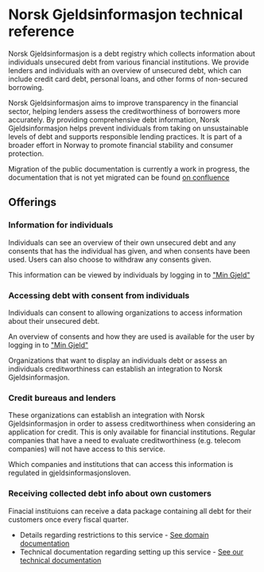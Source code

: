 # Norsk Gjeldsinformasjon technical reference

Norsk Gjeldsinformasjon is a debt registry which collects information about individuals unsecured debt from various financial institutions. We provide lenders and individuals with an overview of unsecured debt, which can include credit card debt, personal loans, and other forms of non-secured borrowing.

Norsk Gjeldsinformasjon aims to improve transparency in the financial sector, helping lenders assess the creditworthiness of borrowers more accurately. By providing comprehensive debt information, Norsk Gjeldsinformasjon helps prevent individuals from taking on unsustainable levels of debt and supports responsible lending practices. It is part of a broader effort in Norway to promote financial stability and consumer protection.

Migration of the public documentation is currently a work in progress,
the documentation that is not yet migrated can be found
[on confluence](https://norskgjeld.atlassian.net/wiki/spaces/GJEL/overview)


## Offerings

### Information for individuals

Individuals can see an overview of their own unsecured debt and any consents that has the individual has given, and when consents have been used. Users can also choose to withdraw any consents given.

This information can be viewed by individuals by logging in to ["Min Gjeld"](https://www.norskgjeld.no/)


### Accessing debt with consent from individuals

Individuals can consent to allowing organizations to access information about their unsecured debt.

An overview of consents and how they are used is available for the user by logging in to ["Min Gjeld"](https://www.norskgjeld.no/)

Organizations that want to display an individuals debt or assess an individuals creditworthiness can establish an integration to Norsk Gjeldsinformasjon.


### Credit bureaus and lenders

These organizations can establish an integration with Norsk Gjeldsinformasjon in order to assess creditworthiness when considering an application for credit. This is only available for financial institutions. Regular companies that have a need to evaluate creditworthiness (e.g. telecom companies) will not have access to this service.

Which companies and institutions that can access this information is regulated in gjeldsinformasjonsloven.


### Receiving collected debt info about own customers

Finacial instituions can receive a data package containing all debt for their customers once every fiscal quarter.
* Details regarding restrictions to this service - [See domain documentation](https://norskgjeld.atlassian.net/wiki/spaces/GJEL/pages/492273665/API+Data+Packaging+-+collecting+debt+information+about+your+customers)
* Technical documentation regarding setting up this service - [See our technical documentation](https://norsk-gjeldsinformasjon.github.io/api-docs/howto/recieve_quarterly_debt-reports/)
